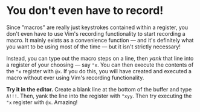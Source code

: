 # You don't even have to record!

Since "macros" are really just keystrokes contained within a register, you don't even have to use Vim's recording functionality to start recording a macro. It mainly exists as a convenience function — and it's definitely what you want to be using most of the time — but it isn't strictly necessary!

Instead, you can type out the macro steps on a line, then _yank_ that line into a register of your choosing — say `"x`. You can then execute the contents of the `"x` register with `@x`. If you do this, you will have created and executed a macro without ever using Vim's recording functionality.

**Try it in the editor.** Create a blank line at the bottom of the buffer and type `A!!!`. Then, yank the line into the register with `"xyy`. Then try executing the `"x` register with `@x`. Amazing!
